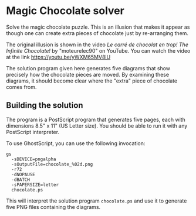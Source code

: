 # Magic Chocolate solver

Solve the magic chocolate puzzle.  This is an illusion that makes it appear as though one can create extra pieces of chocolate just by re-arranging them.

The original illusion is shown in the video *Le carré de chocolat en trop! The Infinite Chocolate!* by "moteurelec90" on YouTube.  You can watch the video at the link https://youtu.be/yWXM65MV8lU

The solution program given here generates five diagrams that show precisely how the chocolate pieces are moved.  By examining these diagrams, it should become clear where the "extra" piece of chocolate comes from.

## Building the solution

The program is a PostScript program that generates five pages, each with dimensions 8.5" x 11" (US Letter size).  You should be able to run it with any PostScript interpreter.

To use GhostScript, you can use the following invocation:

```
gs
  -sDEVICE=pngalpha
  -sOutputFile=chocolate_%02d.png
  -r72
  -dNOPAUSE
  -dBATCH
  -sPAPERSIZE=letter
  chocolate.ps
```

This will interpret the solution program `chocolate.ps` and use it to generate five PNG files containing the diagrams.
